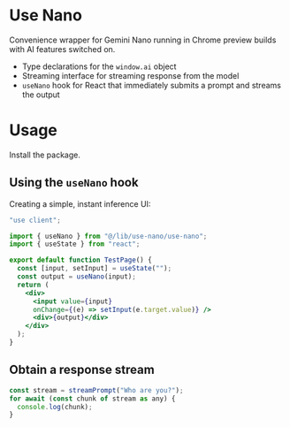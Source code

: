 # Use Nano
Convenience wrapper for Gemini Nano running in Chrome preview builds with AI features switched on. 

- Type declarations for the  `window.ai` object
- Streaming interface for streaming response from the model
- `useNano` hook for React that immediately submits a prompt and streams the output

# Usage

Install the package. 

## Using the `useNano` hook
Creating a simple, instant inference UI:

```jsx
"use client";

import { useNano } from "@/lib/use-nano/use-nano";
import { useState } from "react";

export default function TestPage() {
  const [input, setInput] = useState("");
  const output = useNano(input);
  return (
    <div>
      <input value={input} 
      onChange={(e) => setInput(e.target.value)} />
      <div>{output}</div>
    </div>
  );
}
```

## Obtain a response stream 

```js
const stream = streamPrompt("Who are you?");
for await (const chunk of stream as any) {
  console.log(chunk);
}
```